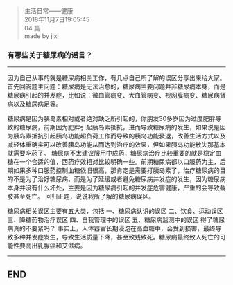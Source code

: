> 生活日常——健康  
> 2018年11月7日19:05:45         
> 04 篇  
>made by jixi

### 有哪些关于糖尿病的谣言？


----------
因为自己从事的就是糖尿病相关工作，有几点自己所了解的误区分享出来给大家。
首先回答题主问题：糖尿病是无法治愈的，糖尿病主要问题并非糖尿病本身，而是糖尿病引起的并发症，比如说：微血管病变、大血管病变、视网膜病变、糖尿病肾病以及糖尿病足等。

糖尿病是因为胰岛素相对或者绝对缺乏所引起的，你朋友30多岁因为过度肥胖导致的糖尿病，前期因为肥胖引起胰岛素抵抗，进而导致糖尿病的发生，如果说是因为胰岛素抵抗引起胰岛功能超负荷工作而导致的胰岛功能衰退，改善生活方式以及减轻体重确实可以改善胰岛功能从而达到治疗的效果，但如果胰岛功能散失那基本就需要吃药了。
糖尿病不太建议服用中成药，糖尿病治疗比较重要的就是稳定血糖在一个合适的值，西药疗效相对比较明确一些。前期糖尿病都以口服药为主，后期如果多种口服药控制血糖依旧很高，那肯定是需要打胰岛素了，治疗糖尿病的目的不是为了治好糖尿病，而是为了延缓或者避免糖尿病并发症的发生，因为糖尿病本身并没有什么坏处，主要是因为糖尿病引起的并发症危害健康，严重的会导致截肢甚至死亡。
回归正题，说说我所了解的糖尿病误区。

糖尿病相关误区主要有五大类，包括
一、糖尿病认识的误区
二、饮食、运动误区
三、降糖药物治疗误区
四、自我管理中的误区
五、糖尿病监测中的误区
得了糖尿病真的不要紧吗？
事实上，人体器官长期浸泡在高血糖中，会受到损害，最终导致多种并发症发生，导致生活质量下降，甚至致残致死。糖尿病最终致人死亡的可能性要高出乳腺癌和艾滋病。




----------
## END

